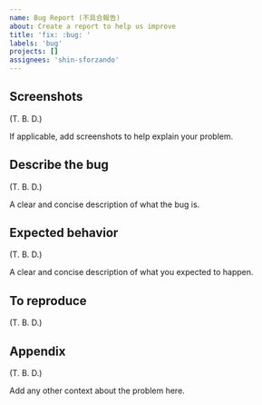 ```yaml
---
name: Bug Report (不具合報告)
about: Create a report to help us improve
title: 'fix: :bug: '
labels: 'bug'
projects: []
assignees: 'shin-sforzando'
---
```


## Screenshots

(T. B. D.)

If applicable, add screenshots to help explain your problem.

## Describe the bug

(T. B. D.)

A clear and concise description of what the bug is.

## Expected behavior

(T. B. D.)

A clear and concise description of what you expected to happen.

## To reproduce

(T. B. D.)

## Appendix

(T. B. D.)

Add any other context about the problem here.
